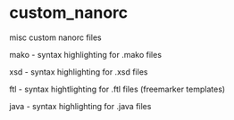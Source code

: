 # custom_nanorc
misc custom nanorc files

mako - syntax highlighting for .mako files
   
xsd - syntax highlighting for .xsd files
   
ftl - syntax hightlighting for .ftl files (freemarker templates)

java - syntax highlighting for .java files
